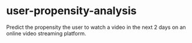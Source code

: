 # user-propensity-analysis
Predict the propensity the user to watch a video in the next 2 days on an online video streaming platform.
